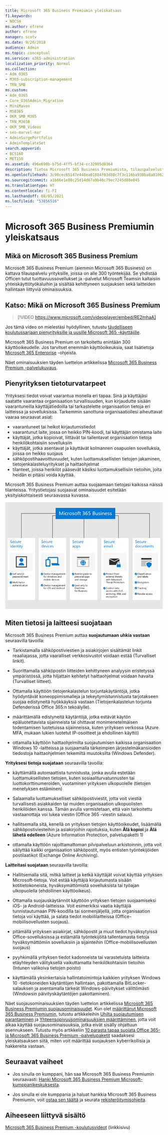 ```yaml
---
title: Microsoft 365 Business Premiumin yleiskatsaus
f1.keywords:
- NOCSH
ms.author: efrene
author: efrene
manager: scotv
ms.date: 9/20/2018
audience: Admin
ms.topic: conceptual
ms.service: o365-administration
localization_priority: Normal
ms.collection:
- Adm_O365
- M365-subscription-management
- TRN_SMB
ms.custom:
- Adm_O365
- Core_O365Admin_Migration
- MiniMaven
- MSB365
- OKR_SMB_M365
- TRN_M365B
- OKR_SMB_Videos
- seo-marvel-mar
- AdminSurgePortfolio
- AdminTemplateSet
search.appverid:
- BCS160
- MET150
ms.assetid: 496e690b-b75d-4ff5-bf34-cc32905d0364
description: Tietoa Microsoft 365 Business Premiumista, tilauspalvelusta, johon sisältyvät Office-sovellukset ja edistynyt suojaus kyberuhkia vastaan.
ms.openlocfilehash: 3c90cec65147e448ea01884f03d80c7f3c116ba938ba0a8106211806ed4baa53
ms.sourcegitcommit: a1b66e1e80c25d14d67a9b46c79ec7245d88e045
ms.translationtype: HT
ms.contentlocale: fi-FI
ms.lasthandoff: 08/05/2021
ms.locfileid: "53856516"
---
```

# <a name="overview-of-microsoft-365-business-premium"></a>Microsoft 365 Business Premiumin yleiskatsaus

## <a name="what-is-microsoft-365-business-premium"></a>Mikä on Microsoft 365 Business Premium

Microsoft 365 Business Premium (aiemmin Microsoft 365 Business) on kattava tilauspalvelu yrityksille, joissa on alle 300 työntekijää. Se yhdistää Officen tutut tuottavuussovellukset ja -palvelut Microsoft Teamsin kaltaisiin yhteiskäyttötyökaluihin ja sisältää kehittyneen suojauksen sekä laitteiden hallintaan liittyviä ominaisuuksia.

## <a name="watch-what-is-microsoft-365-business-premium"></a>Katso: Mikä on Microsoft 365 Business Premium

> [!VIDEO https://www.microsoft.com/videoplayer/embed/RE2mhaA]

Jos tämä video on mielestäsi hyödyllinen, tutustu [täydelliseen koulutussarjaan pienyrityksille ja uusille Microsoft 365 -käyttäjille](../business-video/index.yml).

Microsoft 365 Business Premium on tarkoitettu enintään 300 käyttöoikeudelle. Jos tarvitset enemmän käyttöoikeuksia, saat lisätietoja [Microsoft 365 Enterprise](../enterprise/index.yml) -ohjeista.

Näet ominaisuuksien täyden luettelon artikkelissa [Microsoft 365 Business Premium -palvelukuvaus](/office365/servicedescriptions/microsoft-365-service-descriptions/microsoft-365-business-service-description).

## <a name="small-business-security-needs"></a>Pienyrityksen tietoturvatarpeet

Yrityksesi tiedot voivat vaarantua monella eri tapaa. Sinä ja käyttäjäsi saatatte vaarantaa organisaation turvallisuuden, kun kirjaudutte sisään vaarantuneilla käyttäjätiedoilla tai tarkastelette organisaation tietoja eri laitteissa ja sovelluksissa. Tarkemmin sanottuna organisaatiollesi aiheuttavat vaaraa seuraavat asiat:

- vaarantuneet tai heikot kirjautumistiedot
- vaarantunut laite, jossa on heikko PIN-koodi, tai käyttäjän omistama laite
- käyttäjät, jotka kopioivat, liittävät tai tallentavat organisaation tietoja henkilökohtaisiin sovelluksiin
- käyttäjät, jotka asentavat ja käyttävät kolmannen osapuolen sovelluksia, joissa on heikko suojaus
- sähköpostihaavoittuvuudet, kuten luottamuksellisten tietojen jakaminen, tietojenkalasteluyritykset ja haittaohjelmat
- tilanteet, joissa henkilöt pääsevät käsiksi luottamuksellisiin tietoihin, joita heidän ei pitäisi voida käyttää.

Microsoft 365 Business Premium auttaa suojaamaan tietojasi kaikissa näissä tilanteissa. Yritystietojasi suojaavat ominaisuudet esitetään yksityiskohtaisesti seuraavassa kuvassa.

![Kuva, jossa näkyy, miten M365B suojaa yritystäsi.](../media/m365businessvalueadd.png)

## <a name="how-your-data-and-devices-are-protected"></a>Miten tietosi ja laitteesi suojataan

Microsoft 365 Business Premium auttaa **suojautumaan uhkia vastaan** seuraavilla tavoilla:

- Tarkistamalla sähköpostiviestien ja asiakirjojen sisältämät linkit reaaliajassa, jotta vaaralliset verkkosivustot voidaan estää (Turvalliset linkit).

- Suorittamalla sähköpostin liitteiden kehittyneen analyysin eristetyssä ympäristössä, jotta hiljattain kehitetyt haittaohjelmat voidaan havaita (Turvalliset liitteet).

- Ottamalla käyttöön tietojenkalastelun torjuntakäytäntöjä, jotka hyödyntävät koneoppimismalleja ja tekeytymistunnistusta tarjotakseen suojaa edistyneitä hyökkäyksiä vastaan (Tietojenkalastelun torjunta Defenderissä Office 365:n tekoälylle).

- määrittämällä edistyneitä käytäntöjä, jotka estävät käytön epäluotettavista sijainneista tai ohittavat monimenetelmäisen todentamisen luotetuissa sijainneissa, kuten yrityksen verkossa (Azure MFA, mukaan lukien luotetut IP-osoitteet ja ehdollinen käyttö)

- ottamalla käyttöön haittaohjelmilta suojautumisen kaikissa organisaation Windows 10 -laitteissa ja suojaamalla tärkeimpien järjestelmäkansioiden tiedostoja haittaohjelmien tekemiltä muutoksilta (Windows Defender).

**Yrityksesi tietoja suojataan** seuraavilla tavoilla:

- käyttämällä automaattista tunnistusta, jonka avulla estetään luottamuksellisten tietojen, kuten sosiaaliturvatunnusten tai luottokorttinumeroiden, vuotaminen yrityksen ulkopuolelle (tietojen menetyksen estäminen)

- Salaamalla luottamukselliset sähköpostiviestit, jotta voit viestiä turvallisesti asiakkaiden tai muiden organisaation ulkopuolisten henkilöiden kanssa. Tämän avulla varmistetaan, että vain tarkoitettu vastaanottaja voi lukea viestin (Office 365 -viestin salaus).

- hallitsemalla sitä, kenellä on yrityksen tietojen käyttöoikeudet, lisäämällä sähköpostiviesteihin ja asiakirjoihin rajoituksia, kuten **Älä kopioi** ja **Älä lähetä edelleen** (Azure Information Protection, palvelupaketti 1)

- ottamalla käyttöön rajoittamattoman pilvipalveluun arkistoinnin, jotta voit säilyttää kaikki organisaation sähköpostit, myös entisten työntekijöiden postilaatikot (Exchange Online Archiving).

**Laitteitasi suojataan** seuraavilla tavoilla:

- Hallitsemalla sitä, mitkä laitteet ja ketkä käyttäjät voivat käyttää yrityksen Microsoft-tietoja. Voit estää käyttäjiä kirjautumasta sisään kotitietokoneista, hyväksymättömistä sovelluksista tai työajan ulkopuolella (ehdollinen käyttöoikeus).

- Ottamalla suojauskäytännöt käyttöön yrityksen tietojen suojaamiseksi iOS- ja Android-laitteissa. Voit esimerkiksi vaatia käyttäjiä tunnistautumaan PIN-koodilla tai sormenjäljellä, jotta organisaation tietoja voi käyttää, ja salata tiedot mobiililaitteissa (Office-mobiilisovellusten suojaus).

- pitämällä yrityksen asiakirjat, sähköpostit ja muut tiedot hyväksytyissä Office-sovelluksissa ja estämällä työntekijöitä tallentamasta tietoja hyväksymättömiin sovelluksiin ja sijainteihin (Office-mobiilisovellusten suojaus)

- pyyhkimällä yrityksen tiedot kadonneista tai varastetuista laitteista etäyhteyden välityksellä vaikuttamatta henkilökohtaisiin tietoihin (Intunen valikoiva tietojen poisto)

- käyttämällä yksinkertaisia hallintatoimintoja kaikkien yrityksen Windows 10 -tietokoneiden käytäntöjen hallintaan, pakottamalla BitLocker-salauksen ja asentamalla tärkeät Windows-päivitykset välittömästi (Windowsin päivityskäytäntöjen pakottaminen).

Näet suojausominaisuuksien täyden luettelon artikkelissa [Microsoft 365 Business Premiumin suojausominaisuudet](security-features.md). Kun olet [määrittänyt Microsoft 365 Business Premiumin](set-up.md), tutustu artikkeleihin [Uhilta suojautumisen parantaminen](increase-threat-protection.md) ja [Yhteensopivuusominaisuuksien määrittäminen](set-up-compliance.md), jotta voit alkaa käyttää suojausominaisuuksia, jotka eivät sisälly ohjattuun asennukseen. Tutustu myös artikkeliin [10 parasta tapaa suojata Office 365- ja Microsoft 365 Business Premium -palvelupaketit](/office365/admin/security-and-compliance/secure-your-business-data) saadaksesi yleiskatsauksen siitä, miten voit määrittää suojauksen kyberrikollisia ja hakkereita vastaan.

## <a name="next-steps"></a>Seuraavat vaiheet

- Jos sinulla on kumppani, hän saa Microsoft 365 Business Premiumin seuraavasti: [Hanki Microsoft 365 Business Premium Microsoft-kumppanikeskuksesta](get-microsoft-365-business.md).

- Jos sinulla ei ole kumppania ja haluat hankkia Microsoft 365 Business Premiumin, voit [ostaa sen täältä](https://www.microsoft.com/microsoft-365/business) ja seurata [rekisteröitymisohjeita](sign-up.md).

## <a name="related-content"></a>Aiheeseen liittyvä sisältö

[Microsoft 365 Business Premium -koulutusvideot](../business-video/index.yml) (linkkisivu)
